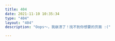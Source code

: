 ```yaml
---
title: 404
date: 2021-11-10 10:35:34
type: "404"
layout: "404"
description: "Oops～，我崩溃了！找不到你想要的页面 :("

---
```


